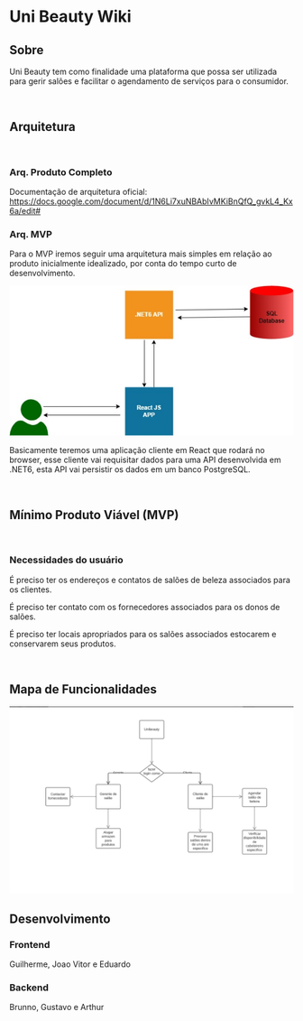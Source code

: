 # Uni Beauty Wiki

## Sobre

Uni Beauty tem como finalidade uma plataforma que possa ser utilizada para gerir salões e facilitar o agendamento de serviços para o consumidor.

<br />

## Arquitetura

<br />

### Arq. Produto Completo

Documentação de arquitetura oficial: https://docs.google.com/document/d/1N6Li7xuNBAbIvMKiBnQfQ_gvkL4_Kx6a/edit#

### Arq. MVP

Para o MVP iremos seguir uma arquitetura mais simples em relação ao produto inicialmente idealizado, por conta do tempo curto de desenvolvimento.

![imagem](./files/imgArquitetura.jpeg)

Basicamente teremos uma aplicação cliente em React que rodará no browser, esse cliente vai requisitar dados para uma API desenvolvida em .NET6, esta API vai persistir os dados em um banco PostgreSQL.

<br />

## Mínimo Produto Viável (MVP)

<br />

### Necessidades do usuário

É preciso ter os endereços e contatos de salões de beleza associados para os clientes.

É preciso ter contato com os fornecedores associados para os donos de salões.

É preciso ter locais apropriados para os salões associados estocarem e conservarem seus produtos.

<br/>

## Mapa de Funcionalidades

![imagem](./files/mapaDeFuncionalidades.png)

## Desenvolvimento

### Frontend

Guilherme, Joao Vitor e Eduardo

### Backend

Brunno, Gustavo e Arthur
